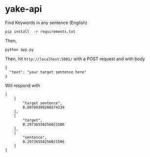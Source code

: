 
# yake-api
Find Keywords in any sentence (English)

    pip install  -r requirements.txt

Then, 

    python app.py

Then, hit `http://localhost:5001/` with a POST request and with body

    {
      "text": "your target sentence here"
    }

Will respond with

    [
    	[
    		"target sentence",
    		0.09700399286574239
    	],
    	[
    		"target",
    		0.29736558256021506
    	],
    	[
    		"sentence",
    		0.29736558256021506
    	]
    ]
